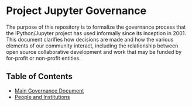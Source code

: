 # Project Jupyter Governance

The purpose of this repository is to formalize the governance process that the IPython/Jupyter project has used informally since its inception in 2001. This document clarifies how decisions are made and how the various elements of our community interact, including the relationship between open source collaborative development and work that may be funded by for-profit or non-profit entities.

## Table of Contents

* [Main Governance Document](governance.md)
* [People and Institutions](people.md)
